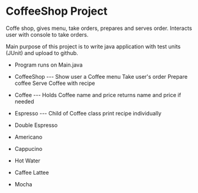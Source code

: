 # CoffeeShop Project

Coffe shop, gives menu, take orders, prepares and serves order.
Interacts user with console to take orders.

Main purpose of this project is to write java application with test units (JUnit) and upload to github.

- Program runs on Main.java

- CoffeeShop --- Show user a Coffee menu
                 Take user's order
                 Prepare coffee
                 Serve Coffee with recipe

- Coffee     --- Holds Coffee name and price
                 returns name and price if needed
            
 - Espresso    --- Child of Coffee class print recipe individually
 - Double Espresso
 - Americano
 - Cappucino
 - Hot Water
 - Caffee Lattee
 - Mocha             
 
